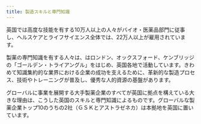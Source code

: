 ```yaml
---
title: 製造スキルと専門知識
---
```


英国では高度な技能を有する10万人以上の人々がバイオ・医薬品部門に従事し、ヘルスケアとライフサイエンス全体では、22万人以上が雇用されています。

製薬の専門知識を有する人々は、はロンドン、オックスフォード、ケンブリッジの「ゴールデン・トライアングル」をはじめ、英国各地で活動しています。きわめて知識集約的な業界における企業の成功を支えるために、革新的な製造プロセス、技術やトレーニングが普及し、優秀な人的資源の基盤があります。

グローバルに事業を展開する大手製薬企業のすべてが英国に拠点を構えている大きな理由は、こうした英国のスキルと専門知識によるものです。グローバルな製薬企業トップ10のうちの2社（ＧＳＫとアストラゼネカ）は本拠地を英国に置いています。
